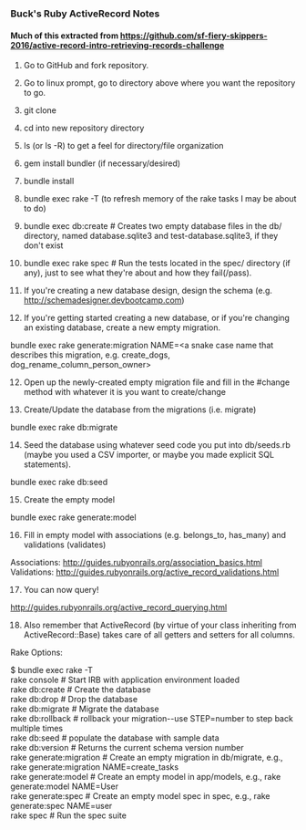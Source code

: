 ### Buck's Ruby ActiveRecord Notes

#### Much of this extracted from https://github.com/sf-fiery-skippers-2016/active-record-intro-retrieving-records-challenge

1. Go to GitHub and fork repository.
2. Go to linux prompt, go to directory above where you want the repository to go.
3. git clone <paste repository fork url>
4. cd into new repository directory
5. ls (or ls -R) to get a feel for directory/file organization
6. gem install bundler (if necessary/desired)
7. bundle install
8. bundle exec rake -T (to refresh memory of the rake tasks I may be about to do)
9. bundle exec db:create # Creates two empty database files in the db/ directory, named database.sqlite3 and test-database.sqlite3, if they don't exist
10. bundle exec rake spec # Run the tests located in the spec/ directory (if any), just to see what they're about and how they fail(/pass).
11. If you're creating a new database design, design the schema (e.g. http://schemadesigner.devbootcamp.com)

11. If you're getting started creating a new database, or if you're changing an existing database, create a new empty migration.
  
  bundle exec rake generate:migration NAME=<a snake case name that describes this migration, e.g. create_dogs, dog_rename_column_person_owner>

12. Open up the newly-created empty migration file and fill in the #change method with whatever it is you want to create/change

13. Create/Update the database from the migrations (i.e. migrate)

  bundle exec rake db:migrate

14. Seed the database using whatever seed code you put into db/seeds.rb (maybe you used a CSV importer, or maybe you made explicit SQL statements).

  bundle exec rake db:seed

15. Create the empty model

  bundle exec rake generate:model

16. Fill in empty model with associations (e.g. belongs_to, has_many) and validations (validates)

  Associations: http://guides.rubyonrails.org/association_basics.html  
  Validations: http://guides.rubyonrails.org/active_record_validations.html

17. You can now query!

  http://guides.rubyonrails.org/active_record_querying.html
  
18. Also remember that ActiveRecord (by virtue of your class inheriting from ActiveRecord::Base) takes care of all getters and setters for all columns.




Rake Options:

$ bundle exec rake -T  
rake console             # Start IRB with application environment loaded  
rake db:create           # Create the database  
rake db:drop             # Drop the database  
rake db:migrate          # Migrate the database  
rake db:rollback         # rollback your migration--use STEP=number to step back multiple times  
rake db:seed             # populate the database with sample data  
rake db:version          # Returns the current schema version number  
rake generate:migration  # Create an empty migration in db/migrate, e.g., rake generate:migration NAME=create_tasks  
rake generate:model      # Create an empty model in app/models, e.g., rake generate:model NAME=User  
rake generate:spec       # Create an empty model spec in spec, e.g., rake generate:spec NAME=user  
rake spec                # Run the spec suite  
